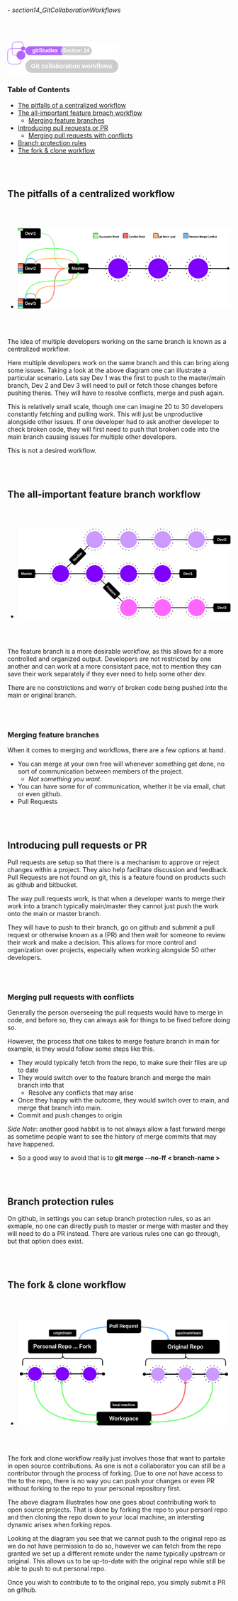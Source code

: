 ###### - section14_GitCollaborationWorkflows

<br>

<!--
Section Header
-->

![seciotn14Header](../../src/git/doc/section14Header.png 'Section 14 Header')

<!--
Table of Contents 
-->

###  **Table of Contents**

+ [The pitfalls of a centralized workflow](#the-pitfalls-of-a-centralized-workflow)
+ [The all-important feature brnach workflow](#the-all-important-feature-brnach-workflow)
    - [Merging feature branches](#merging-feature-branches)
+ [Introducing pull requests or PR](#introducing-pull-requests-or-pr)
    - [Merging pull requests with conflicts](#merging-pull-requests-with-conflicts)
+ [Branch protection rules](#branch-protection-rules)
+ [The fork & clone workflow](#the-fork--clone-workflow)

<br>
<br>

<!--
Start of Document
-->

## **The pitfalls of a centralized workflow**

<br>
<br>

* ![centralizedWorkflow](../../src/git/centralizedWorkflow.png 'Illustation showcasing a centralized workflow')

<br>
<br>

The idea of multiple developers working on the same branch is known as a centralized workflow. 

Here multiple developers work on the same branch and this can bring along some issues. Taking a look at the above diagram one can illustrate a particular scenario. Lets say Dev 1 was the first to push to the master/main branch, Dev 2 and Dev 3 will need to pull or fetch those changes before pushing theres. They will have to resolve conflicts, merge and push again.

This is relatively small scale, though one can imagine 20 to 30 developers constantly fetching and pulling work. This will just be unproductive alongside other issues. If one developer had to ask another developer to check broken code, they will first need to push that broken code into the main branch causing issues for multiple other developers.

This is not a desired workflow.

<br>
<br>

## **The all-important feature branch workflow**

<br>
<br>

* ![featureBranchWorkflow](../../src/git/featureBranchWorkflow.png 'Illustration showcasing a feature branch workflow')

<br>
<br>

The feature branch is a more desirable workflow, as this allows for a more controlled and organized output. Developers are not restricted by one another and can work at a more consistant pace, not to mention they can save their work separately if they ever need to help some other dev. 

There are no constrictions and worry of broken code being pushed into the main or original branch.

<br>
<br>

### **Merging feature branches**

When it comes to merging and workflows, there are a few options at hand.
* You can merge at your own free will whenever something get done, no sort of communication between members of the project.
    * _Not something you want_.
* You can have some for of communication, whether it be via email, chat or even github.
* Pull Requests

<br>
<br>

## **Introducing pull requests or PR**

Pull requests are setup so that there is a mechanism to approve or reject changes within a project. They also help facilitate discussion and feedback. Pull Requests are not found on git, this is a feature found on products such as github and bitbucket.

The way pull requests work, is that when a developer wants to merge their work into a branch typically main/master they cannot just push the work onto the main or master branch. 

They will have to push to their branch, go on github and submmit a pull request or otherwise known as a (PR) and then wait for someone to review their work and make a decision. This allows for more control and organization over projects, especially when working alongside 50 other developers.

<br>
<br>

### **Merging pull requests with conflicts**

Generally the person overseeing the pull requests would have to merge in code, and before so, they can always ask for things to be fixed before doing so.

However, the process that one takes to merge feature branch in main for example, is they would follow some steps like this.
* They would typically fetch from the repo, to make sure their files are up to date
* They would switch over to the feature branch and merge the main branch into that
    * Resolve any conflicts that may arise
* Once they happy with the outcome, they would switch over to main, and merge that branch into main.
* Commit and push changes to origin

_Side Note_: another good habbit is to not always allow a fast forward merge as sometime people want to see the history of merge commits that may have happened. 
* So a good way to avoid that is to **git merge --no-ff < branch-name >** 

<br>
<br>

## **Branch protection rules**

On github, in settings you can setup branch protection rules, so as an exmaple, no one can directly push to master or merge with master and they will need to do a PR instead. There are various rules one can go through, but that option does exist.

<br>
<br>

## **The fork & clone workflow**

<br>
<br>

* ![fork&CloneWorkflow](../../src/git/fork&CloneWorkflow.png 'Illustration of a fork and clone workflow')

<br>
<br>

The fork and clone workflow really just involves those that want to partake in open source contributions. As one is not a collaborator  you can still be a contributor through the process of forking. Due to one not have access to the to the repo, there is no way you can push your changes or even PR without forking to the repo to your personal repository first.

The above diagram illustrates how one goes about contributing work to open source projects. That is done by forking the repo to your personl repo and then cloning the repo down to your local machine, an intersting dynamic arises when forking repos. 

Looking at the diagram you see that we cannot push to the original repo as we do not have permission to do so, however we can fetch from the repo granted we set up a different remote under the name typically upstream or original. This allows us to be up-to-date with the original repo while still be able to push to out personal repo.

Once you wish to contribute to to the original repo, you simply submit a PR on github.

<br>
<br>

<!--
End of Document
-->